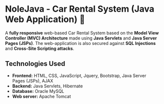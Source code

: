 # NoleJava - Car Rental System (Java Web Application) 🚗
A **fully responsive** web-based Car Rental System based on the **Model View Controller (MVC) Architecture** made using **Java Servlets** and **Java Server Pages (JSPs)**. The web-application is also secured against **SQL Injections** and **Cross-Site Scripting attacks**.

## Technologies Used
* **Frontend:** HTML, CSS, JavaScript, Jquery, Bootstrap, Java Server Pages (JSPs), AJAX
* **Backend:** Java Servlets, Hibernate
* **Database:** Oracle MySQL
* **Web server:** Apache Tomcat
